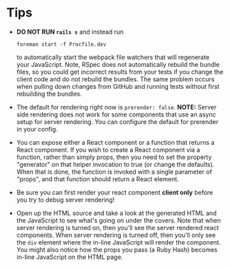 # Tips
+ **DO NOT RUN `rails s`** and instead run 

    `foreman start -f Procfile.dev`

    to automatically start the webpack file watchers that will regenerate your JavaScript. Note, RSpec does not automatically rebuild the bundle files, so you could get incorrect results from your tests if you change the client code and do not rebuild the bundles. The same problem occurs when pulling down changes from GitHub and running tests without first rebuilding the bundles.
+ The default for rendering right now is `prerender: false`. **NOTE:**  Server side rendering does not work for some components that use an async setup for server rendering. You can configure the default for prerender in your config.
+ You can expose either a React component or a function that returns a React component. If you wish to create a React component via a function, rather than simply props, then you need to set the property "generator" on that helper invocation to true (or change the defaults). When that is done, the function is invoked with a single parameter of "props", and that function should return a React element.
+ Be sure you can first render your react component **client only** before you try to debug server rendering!
+ Open up the HTML source and take a look at the generated HTML and the JavaScript to see what's going on under the covers. Note that when server rendering is turned on, then you'll see the server rendered react components. When server rendering is turned off, then you'll only see the `div` element where the in-line JavaScript will render the component. You might also notice how the props you pass (a Ruby Hash) becomes in-line JavaScript on the HTML page.
